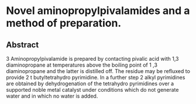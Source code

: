 # Novel aminopropylpivalamides and a method of preparation.

## Abstract
3 Aminopropylpivalamide is prepared by contacting pivalic acid with 1,3 diaminopropane at temperatures above the boiling point of 1 ,3 diaminopropane and the latter is distilled off. The residue may be refluxed to provide 2 t butyltetrahydro pyrimidine. In a further step 2 alkyl pyrimidines are obtained by dehydrogenation of the tetrahydro pyrimidines over a supported noble metal catalyst under conditions which do not generate water and in which no water is added.